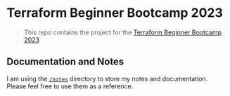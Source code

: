 # Terraform Beginner Bootcamp 2023

> This repo contains the project for the
> [Terraform Beginner Bootcamp 2023](https://terraform.cloudprojectbootcamp.com/)

## Documentation and Notes

I am using the [`/notes`](./notes) directory to store my notes and
documentation. Please feel free to use them as a reference.
